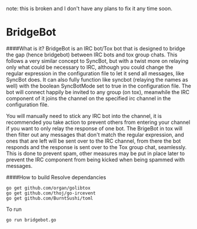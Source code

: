 note: this is broken and I don't have any plans to fix it any time soon.

BridgeBot
=========
####What is it?
BridgeBot is an IRC bot/Tox bot that is designed to bridge the gap (hence bridgebot) between IRC bots and tox group chats. This follows a very similar concept to SyncBot, but with a twist more on relaying only what could be necessary to IRC, although you could change the regular expression in the configuration file to let it send all messages, like SyncBot does. It can also fully function like syncbot (relaying the names as well) with the boolean SyncBotMode set to true in the configuration file.
The bot will connect happily be invited to any group (on tox), meanwhile the IRC component of it joins the channel on the specified irc channel in the configuration file.

You will manually need to stick any IRC bot into the channel, it is recommended you take action to prevent others from entering your channel if you want to only relay the response of one bot. The BrigeBot in tox will then filter out any messages that don't match the regular expression, and ones that are left will be sent over to the IRC channel, from there the bot responds and the response is sent over to the Tox group chat, seamlessly. This is done to prevent spam, other measures may be put in place later to prevent the IRC component from being kicked when being spammed with messages.

####How to build
Resolve dependancies
```
go get github.com/organ/golibtox
go get github.com/thoj/go-ircevent
go get github.com/BurntSushi/toml
```
To run
```
go run bridgebot.go
```
